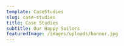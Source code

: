```yaml
---
template: CaseStudies
slug: case-studies
title: Case Studies
subtitle: Our Happy Sailors
featuredImage: /images/uploads/banner.jpg
---
```


